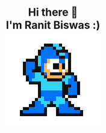 <h1 align="center">
  Hi there 👋</br>
  I'm Ranit Biswas :)</br>
  <img src="./media/ranit-hero.gif" align="center" />
</h1>

<!--
**RhoNit/RhoNit** is a ✨ _special_ ✨ repository because its `README.md` (this file) appears on your GitHub profile.

Here are some ideas to get you started:

- 🔭 I’m currently working on ...
- 🌱 I’m currently learning ...
- 👯 I’m looking to collaborate on ...
- 🤔 I’m looking for help with ...
- 💬 Ask me about ...
- 📫 How to reach me: ...
- 😄 Pronouns: ...
- ⚡ Fun fact: ...
-->
